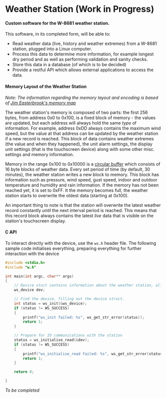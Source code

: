 Weather Station (Work in Progress)  
====================================

#### Custom software for the W-8681 weather station.

This software, in its completed form, will be able to:
- Read weather data (live, history and weather extremes) from a W-8681 station, plugged into a Linux computer.
- Process this data to determine more information, for example longest dry period and as well as performing validation and sanity checks.
- Store this data in a database (of which is to be decided)
- Provide a restful API which allows external applications to access the data. 

#### Memory Layout of the Weather Station

_Note: The information regarding the memory layout and encoding is based of [Jim Easterbrook's memory map](http://www.jim-easterbrook.me.uk/weather/mm/)_

The weather station's memory is composed of two parts: the first 256 bytes, from address 0x0 to 0x100, is a fixed block of memory - the values are updated,
but each address will always hold the same _type_ of information. For example, address 0xDD always contains the maximum wind speed, but the value at that 
address can be updated by the weather station if a new record is reached. This block of data contains weather extremes (the value and when
they happened), the unit alarm settings, the display unit settings (that is the touchscreen device) along with some other misc. settings and memory
information.

Memory in the range 0x100 to 0x10000 is a [circular buffer](http://en.wikipedia.org/wiki/Circular_buffer) which consists of 16 byte blocks of weather data. 
Every set period of time (by default, 30 minutes), the weather station writes a new block to memory. This block has information such as pressure, wind speed, 
gust speed, indoor and outdoor temperature and humidity and rain information. If the memory has not been reached yet, it is set to 0xFF. It the memory becomes
full, the weather station starts to overwrite the oldest data (starting at 0x100). 

An important thing to note is that the station will overwrite the latest weather record constantly _until_ the next interval period is reached. This means that 
this record block always contains the latest _live_ data that is visible on the station's touchscreen display.  

#### C API 

To interact directly with the device, use the `ws.h` header file. The following sample code initialises everything, preparing everything for further interaction
with the device

``` C
#include <stdio.h>
#include "w.h"

int main(int argc, char** args)
{
	// Device stuct contains information about the weather station, allowing the program to communicate via libusb
	ws_device dev;

	// Find the device, filling out the device struct.
	int status = ws_init(&ws_device);
	if (status != WS_SUCCESS)
	{
		printf("ws_init failed: %s", ws_get_str_error(status));
		return 1;
	}

	// Prepare for IO communications with the station
	status = ws_initialise_read(&dev);
	if (status != WS_SUCCESS)
	{
		printf("ws_initialise_read failed: %s", ws_get_str_error(status));
		return 1;
	}

	return 0;

}
```

_To be completed_